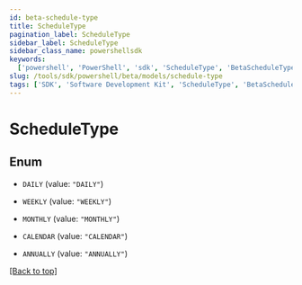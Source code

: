 ```yaml
---
id: beta-schedule-type
title: ScheduleType
pagination_label: ScheduleType
sidebar_label: ScheduleType
sidebar_class_name: powershellsdk
keywords:
  ['powershell', 'PowerShell', 'sdk', 'ScheduleType', 'BetaScheduleType']
slug: /tools/sdk/powershell/beta/models/schedule-type
tags: ['SDK', 'Software Development Kit', 'ScheduleType', 'BetaScheduleType']
---
```


# ScheduleType

## Enum

- `DAILY` (value: `"DAILY"`)

- `WEEKLY` (value: `"WEEKLY"`)

- `MONTHLY` (value: `"MONTHLY"`)

- `CALENDAR` (value: `"CALENDAR"`)

- `ANNUALLY` (value: `"ANNUALLY"`)

[[Back to top]](#)
